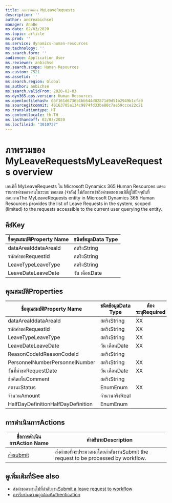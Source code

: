 ```yaml
---
title: ภาพรวมของ MyLeaveRequests
description: ''
author: andreabichsel
manager: AnnBe
ms.date: 02/03/2020
ms.topic: article
ms.prod: ''
ms.service: dynamics-human-resources
ms.technology: ''
ms.search.form: ''
audience: Application User
ms.reviewer: anbichse
ms.search.scope: Human Resources
ms.custom: 7521
ms.assetid: ''
ms.search.region: Global
ms.author: anbichse
ms.search.validFrom: 2020-02-03
ms.dyn365.ops.version: Human Resources
ms.openlocfilehash: 66f161d6736b1bb544d02871d9d51b2949b1cfa0
ms.sourcegitcommit: 40163705a134c9874fd33be80c7ae59ccce22c21
ms.translationtype: HT
ms.contentlocale: th-TH
ms.lasthandoff: 02/03/2020
ms.locfileid: "3010727"
---
```

# <a name="myleaverequests-overview"></a><span data-ttu-id="88372-102">ภาพรวมของ MyLeaveRequests</span><span class="sxs-lookup"><span data-stu-id="88372-102">MyLeaveRequests overview</span></span>

<span data-ttu-id="88372-103">เอนทิตี้ MyLeaveRequests ใน Microsoft Dynamics 365 Human Resources แสดงรายการคำขอลางานในระบบ ขอบเขต (จำกัด) ให้กับการเข้าถึงคำขอของเอนทิตี้ผู้ใช้ปัจจุบันที่สอบถาม</span><span class="sxs-lookup"><span data-stu-id="88372-103">The MyLeaveRequests entity in Microsoft Dynamics 365 Human Resources provides the list of Leave Requests in the system, scoped (limited) to the requests accessible to the current user querying the entity.</span></span>

## <a name="key"></a><span data-ttu-id="88372-104">คีย์</span><span class="sxs-lookup"><span data-stu-id="88372-104">Key</span></span>

  | <span data-ttu-id="88372-105">ชื่อคุณสมบัติ</span><span class="sxs-lookup"><span data-stu-id="88372-105">Property Name</span></span> | <span data-ttu-id="88372-106">ชนิดข้อมูล</span><span class="sxs-lookup"><span data-stu-id="88372-106">Data Type</span></span> |
  |---------------|-----------|
  | <span data-ttu-id="88372-107">dataAreaId</span><span class="sxs-lookup"><span data-stu-id="88372-107">dataAreaId</span></span>    | <span data-ttu-id="88372-108">สตริง</span><span class="sxs-lookup"><span data-stu-id="88372-108">String</span></span>    |
  | <span data-ttu-id="88372-109">รหัสคำขอ</span><span class="sxs-lookup"><span data-stu-id="88372-109">RequestId</span></span>     | <span data-ttu-id="88372-110">สตริง</span><span class="sxs-lookup"><span data-stu-id="88372-110">String</span></span>    |
  | <span data-ttu-id="88372-111">LeaveType</span><span class="sxs-lookup"><span data-stu-id="88372-111">LeaveType</span></span>     | <span data-ttu-id="88372-112">สตริง</span><span class="sxs-lookup"><span data-stu-id="88372-112">String</span></span>    |
  | <span data-ttu-id="88372-113">LeaveDate</span><span class="sxs-lookup"><span data-stu-id="88372-113">LeaveDate</span></span>     | <span data-ttu-id="88372-114">วัน เดือน</span><span class="sxs-lookup"><span data-stu-id="88372-114">Date</span></span>      |
  
## <a name="properties"></a><span data-ttu-id="88372-115">คุณสมบัติ</span><span class="sxs-lookup"><span data-stu-id="88372-115">Properties</span></span>

  | <span data-ttu-id="88372-116">ชื่อคุณสมบัติ</span><span class="sxs-lookup"><span data-stu-id="88372-116">Property Name</span></span>     | <span data-ttu-id="88372-117">ชนิดข้อมูล</span><span class="sxs-lookup"><span data-stu-id="88372-117">Data Type</span></span> | <span data-ttu-id="88372-118">ต้องระบุ</span><span class="sxs-lookup"><span data-stu-id="88372-118">Required</span></span> |
  |-------------------|-----------|----------|
  | <span data-ttu-id="88372-119">dataAreaId</span><span class="sxs-lookup"><span data-stu-id="88372-119">dataAreaId</span></span>        | <span data-ttu-id="88372-120">สตริง</span><span class="sxs-lookup"><span data-stu-id="88372-120">String</span></span>    | <span data-ttu-id="88372-121">X</span><span class="sxs-lookup"><span data-stu-id="88372-121">X</span></span>        |
  | <span data-ttu-id="88372-122">รหัสคำขอ</span><span class="sxs-lookup"><span data-stu-id="88372-122">RequestId</span></span>         | <span data-ttu-id="88372-123">สตริง</span><span class="sxs-lookup"><span data-stu-id="88372-123">String</span></span>    | <span data-ttu-id="88372-124">X</span><span class="sxs-lookup"><span data-stu-id="88372-124">X</span></span>        |
  | <span data-ttu-id="88372-125">LeaveType</span><span class="sxs-lookup"><span data-stu-id="88372-125">LeaveType</span></span>         | <span data-ttu-id="88372-126">สตริง</span><span class="sxs-lookup"><span data-stu-id="88372-126">String</span></span>    | <span data-ttu-id="88372-127">X</span><span class="sxs-lookup"><span data-stu-id="88372-127">X</span></span>        |
  | <span data-ttu-id="88372-128">LeaveDate</span><span class="sxs-lookup"><span data-stu-id="88372-128">LeaveDate</span></span>         | <span data-ttu-id="88372-129">วัน เดือน</span><span class="sxs-lookup"><span data-stu-id="88372-129">Date</span></span>      | <span data-ttu-id="88372-130">X</span><span class="sxs-lookup"><span data-stu-id="88372-130">X</span></span>        |
  | <span data-ttu-id="88372-131">ReasonCodeId</span><span class="sxs-lookup"><span data-stu-id="88372-131">ReasonCodeId</span></span>      | <span data-ttu-id="88372-132">สตริง</span><span class="sxs-lookup"><span data-stu-id="88372-132">String</span></span>    |          |
  | <span data-ttu-id="88372-133">PersonnelNumber</span><span class="sxs-lookup"><span data-stu-id="88372-133">PersonnelNumber</span></span>   | <span data-ttu-id="88372-134">สตริง</span><span class="sxs-lookup"><span data-stu-id="88372-134">String</span></span>    | <span data-ttu-id="88372-135">X</span><span class="sxs-lookup"><span data-stu-id="88372-135">X</span></span>        |
  | <span data-ttu-id="88372-136">วันที่คำขอ</span><span class="sxs-lookup"><span data-stu-id="88372-136">RequestDate</span></span>       | <span data-ttu-id="88372-137">วัน เดือน</span><span class="sxs-lookup"><span data-stu-id="88372-137">Date</span></span>      | <span data-ttu-id="88372-138">X</span><span class="sxs-lookup"><span data-stu-id="88372-138">X</span></span>        |
  | <span data-ttu-id="88372-139">ข้อคิดเห็น</span><span class="sxs-lookup"><span data-stu-id="88372-139">Comment</span></span>           | <span data-ttu-id="88372-140">สตริง</span><span class="sxs-lookup"><span data-stu-id="88372-140">String</span></span>    |          |
  | <span data-ttu-id="88372-141">สถานะ</span><span class="sxs-lookup"><span data-stu-id="88372-141">Status</span></span>            | <span data-ttu-id="88372-142">Enum</span><span class="sxs-lookup"><span data-stu-id="88372-142">Enum</span></span>      | <span data-ttu-id="88372-143">X</span><span class="sxs-lookup"><span data-stu-id="88372-143">X</span></span>        |
  | <span data-ttu-id="88372-144">จำนวน</span><span class="sxs-lookup"><span data-stu-id="88372-144">Amount</span></span>            | <span data-ttu-id="88372-145">จำนวนจริง</span><span class="sxs-lookup"><span data-stu-id="88372-145">Real</span></span>      |          |
  | <span data-ttu-id="88372-146">HalfDayDefinition</span><span class="sxs-lookup"><span data-stu-id="88372-146">HalfDayDefinition</span></span> | <span data-ttu-id="88372-147">Enum</span><span class="sxs-lookup"><span data-stu-id="88372-147">Enum</span></span>      |          |

## <a name="actions"></a><span data-ttu-id="88372-148">การดำเนินการ</span><span class="sxs-lookup"><span data-stu-id="88372-148">Actions</span></span>

 | <span data-ttu-id="88372-149">ชื่อการดำเนินการ</span><span class="sxs-lookup"><span data-stu-id="88372-149">Action Name</span></span>                               | <span data-ttu-id="88372-150">คำอธิบาย</span><span class="sxs-lookup"><span data-stu-id="88372-150">Description</span></span>                                     |
 |-------------------------------------------|-------------------------------------------------|
 | [<span data-ttu-id="88372-151">ส่ง</span><span class="sxs-lookup"><span data-stu-id="88372-151">submit</span></span>](hr-developer-api-myleaverequests-submit.md)   | <span data-ttu-id="88372-152">ส่งคำขอที่จะประมวลผลโดยลำดับงาน</span><span class="sxs-lookup"><span data-stu-id="88372-152">Submit the request to be processed by workflow.</span></span> |

## <a name="see-also"></a><span data-ttu-id="88372-153">ดูเพิ่มเติมที่</span><span class="sxs-lookup"><span data-stu-id="88372-153">See also</span></span>

- [<span data-ttu-id="88372-154">ส่งคำขอลางานไปที่ลำดับงาน</span><span class="sxs-lookup"><span data-stu-id="88372-154">Submit a leave request to workflow</span></span>](hr-developer-api-myleaverequests-submit.md)
- [<span data-ttu-id="88372-155">การรับรองความถูกต้อง</span><span class="sxs-lookup"><span data-stu-id="88372-155">Authentication</span></span>](hr-developer-api-authentication.md)
